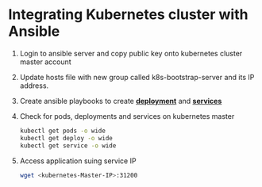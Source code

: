 # Integrating Kubernetes cluster with Ansible

1. Login to ansible server and copy public key onto kubernetes cluster master account 

1. Update hosts file with new group called k8s-bootstrap-server and its IP address. 

1. Create ansible playbooks to create **[deployment](https://github.com/ngostal2019/Unixcloudtrainings/blob/main/Kubernetes/k8s-uct-deployment.yml)** and **[services](https://github.com/ngostal2019/Unixcloudtrainings/blob/main/Kubernetes/k8s-uct-service.yml)** 
		
1.  Check for pods, deployments and services on kubernetes master
    ```sh 
    kubectl get pods -o wide 
    kubectl get deploy -o wide
    kubectl get service -o wide
    ```
	
1. Access application suing service IP
   ```sh
   wget <kubernetes-Master-IP>:31200
   ```
